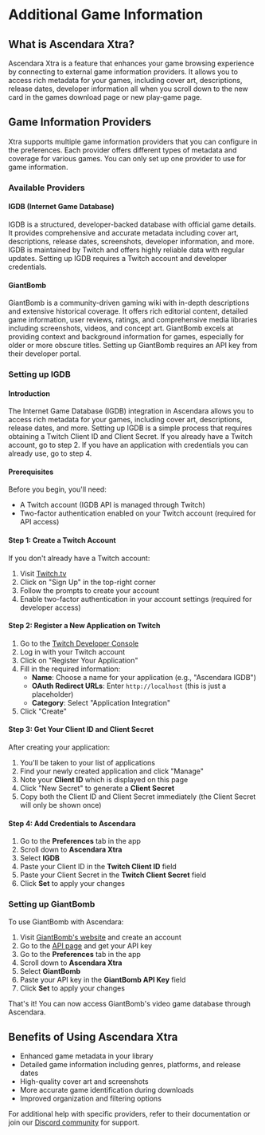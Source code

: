 # Additional Game Information

## What is Ascendara Xtra?
Ascendara Xtra is a feature that enhances your game browsing experience by connecting to external game information providers. It allows you to access rich metadata for your games, including cover art, descriptions, release dates, developer information all when you scroll down to the new card in the games download page or new play-game page.

## Game Information Providers
Xtra supports multiple game information providers that you can configure in the preferences. Each provider offers different types of metadata and coverage for various games. You can only set up one provider to use for game information.

### Available Providers

#### IGDB (Internet Game Database)
IGDB is a structured, developer-backed database with official game details. It provides comprehensive and accurate metadata including cover art, descriptions, release dates, screenshots, developer information, and more. IGDB is maintained by Twitch and offers highly reliable data with regular updates. Setting up IGDB requires a Twitch account and developer credentials.

#### GiantBomb
GiantBomb is a community-driven gaming wiki with in-depth descriptions and extensive historical coverage. It offers rich editorial content, detailed game information, user reviews, ratings, and comprehensive media libraries including screenshots, videos, and concept art. GiantBomb excels at providing context and background information for games, especially for older or more obscure titles. Setting up GiantBomb requires an API key from their developer portal.

### Setting up IGDB

#### Introduction
The Internet Game Database (IGDB) integration in Ascendara allows you to access rich metadata for your games, including cover art, descriptions, release dates, and more. Setting up IGDB is a simple process that requires obtaining a Twitch Client ID and Client Secret. If you already have a Twitch account, go to step 2. If you have an application with credentials you can already use, go to step 4.

#### Prerequisites
Before you begin, you'll need:
- A Twitch account (IGDB API is managed through Twitch)
- Two-factor authentication enabled on your Twitch account (required for API access)

#### Step 1: Create a Twitch Account
If you don't already have a Twitch account:
1. Visit [Twitch.tv](https://www.twitch.tv/)
2. Click on "Sign Up" in the top-right corner
3. Follow the prompts to create your account
4. Enable two-factor authentication in your account settings (required for developer access)

#### Step 2: Register a New Application on Twitch
1. Go to the [Twitch Developer Console](https://dev.twitch.tv/console/apps/create)
2. Log in with your Twitch account
3. Click on "Register Your Application"
4. Fill in the required information:
   - **Name**: Choose a name for your application (e.g., "Ascendara IGDB")
   - **OAuth Redirect URLs**: Enter `http://localhost` (this is just a placeholder)
   - **Category**: Select "Application Integration"
5. Click "Create"

#### Step 3: Get Your Client ID and Client Secret
After creating your application:
1. You'll be taken to your list of applications
2. Find your newly created application and click "Manage"
3. Note your **Client ID** which is displayed on this page
4. Click "New Secret" to generate a **Client Secret**
5. Copy both the Client ID and Client Secret immediately (the Client Secret will only be shown once)

#### Step 4: Add Credentials to Ascendara
1. Go to the **Preferences** tab in the app
2. Scroll down to **Ascendara Xtra**
3. Select **IGDB**
4. Paste your Client ID in the **Twitch Client ID** field
5. Paste your Client Secret in the **Twitch Client Secret** field
6. Click **Set** to apply your changes

### Setting up GiantBomb

To use GiantBomb with Ascendara:

1. Visit [GiantBomb's website](https://www.giantbomb.com/) and create an account
2. Go to the [API page](https://www.giantbomb.com/api/) and get your API key
3. Go to the **Preferences** tab in the app
4. Scroll down to **Ascendara Xtra**
5. Select **GiantBomb**
6. Paste your API key in the **GiantBomb API Key** field
7. Click **Set** to apply your changes

That's it! You can now access GiantBomb's video game database through Ascendara.

## Benefits of Using Ascendara Xtra
- Enhanced game metadata in your library
- Detailed game information including genres, platforms, and release dates
- High-quality cover art and screenshots
- More accurate game identification during downloads
- Improved organization and filtering options

For additional help with specific providers, refer to their documentation or join our [Discord community](https://ascendara.app/discord) for support.